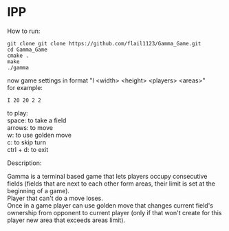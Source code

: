 # IPP
How to run:
```
git clone git clone https://github.com/flail1123/Gamma_Game.git
cd Gamma_Game
cmake .
make
./gamma
```
now game settings in format "I \<width\> \<height\> \<players\> \<areas\>"<br>
  for example:
  ```
  I 20 20 2 2
  ```
to play:<br>
space: to take a field<br>
arrows: to move<br>
w: to use golden move<br>
c: to skip turn<br>
ctrl + d: to exit<br>

Description:

Gamma is a terminal based game that lets players occupy consecutive fields (fields that are next to each other form areas, their limit is set at the beginning of a game). <br>
Player that can't do a move loses. <br>
Once in a game player can use golden move that changes current field's ownership from opponent to current player (only if that won't create for this player new area that exceeds areas limit). <br>
